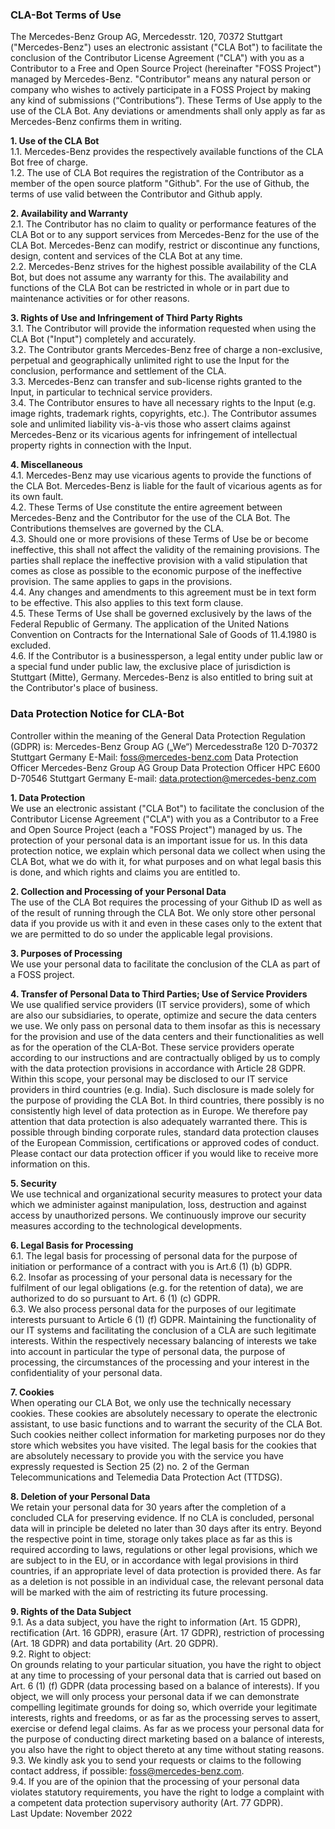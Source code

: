 ### CLA-Bot Terms of Use

The Mercedes-Benz Group AG, Mercedesstr. 120, 70372 Stuttgart ("Mercedes-Benz") uses an electronic assistant ("CLA Bot") to facilitate the conclusion of the Contributor License Agreement ("CLA") with you as a Contributor to a Free and Open Source Project (hereinafter "FOSS Project") managed by Mercedes-Benz. "Contributor" means any natural person or company who wishes to actively participate in a FOSS Project by making any kind of submissions (“Contributions”).
These Terms of Use apply to the use of the CLA Bot. Any deviations or amendments shall only apply as far as Mercedes-Benz confirms them in writing. 

**1.	Use of the CLA Bot**   
      1.1.	Mercedes-Benz provides the respectively available functions of the CLA Bot free of charge.  
   1.2.	The use of CLA Bot requires the registration of the Contributor as a member of the open source platform "Github". For the use of Github, the terms of use valid between the Contributor and Github apply. 
   
**2.	Availability and Warranty**  
   2.1.	The Contributor has no claim to quality or performance features of the CLA Bot or to any support services from Mercedes-Benz for the use of the CLA Bot. Mercedes-Benz can modify, restrict or discontinue any functions, design, content and services of the CLA Bot at any time.  
   2.2.	Mercedes-Benz strives for the highest possible availability of the CLA Bot, but does not assume any warranty for this. The availability and functions of the CLA Bot can be restricted in whole or in part due to maintenance activities or for other reasons.

**3.	Rights of Use and Infringement of Third Party Rights**  
   3.1.	The Contributor will provide the information requested when using the CLA Bot ("Input") completely and accurately.  
   3.2.	The Contributor grants Mercedes-Benz free of charge a non-exclusive, perpetual and geographically unlimited right to use the Input for the conclusion, performance and settlement of the CLA.  
   3.3.	Mercedes-Benz can transfer and sub-license rights granted to the Input, in particular to technical service providers.    
   3.4.	The Contributor ensures to have all necessary rights to the Input (e.g. image rights, trademark rights, copyrights, etc.). The Contributor assumes sole and unlimited liability vis-à-vis those who assert claims against Mercedes-Benz or its vicarious agents for infringement of intellectual property rights in connection with the Input.  

**4.	Miscellaneous**  
   4.1.	Mercedes-Benz may use vicarious agents to provide the functions of the CLA Bot. Mercedes-Benz is liable for the fault of vicarious agents as for its own fault.  
   4.2.	These Terms of Use constitute the entire agreement between Mercedes-Benz and the Contributor for the use of the CLA Bot. The Contributions themselves are governed by the CLA.  
   4.3.	Should one or more provisions of these Terms of Use be or become ineffective, this shall not affect the validity of the remaining provisions. The parties shall replace the ineffective provision with a valid stipulation that comes as close as possible to the economic purpose of the ineffective provision. The same applies to gaps in the provisions.  
   4.4.	Any changes and amendments to this agreement must be in text form to be effective. This also applies to this text form clause.   
   4.5.	These Terms of Use shall be governed exclusively by the laws of the Federal Republic of Germany. The application of the United Nations Convention on Contracts for the International Sale of Goods of 11.4.1980 is excluded.   
    4.6.	If the Contributor is a businessperson, a legal entity under public law or a special fund under public law, the exclusive place of jurisdiction is Stuttgart (Mitte), Germany. Mercedes-Benz is also entitled to bring suit at the Contributor's place of business. 

### Data Protection Notice for CLA-Bot

Controller within the meaning of the General Data Protection Regulation (GDPR) is:
Mercedes-Benz Group AG („We“)
Mercedesstraße 120
D-70372 Stuttgart
Germany
E-Mail: foss@mercedes-benz.com
Data Protection Officer
Mercedes-Benz Group AG
Group Data Protection Officer
HPC E600
D-70546 Stuttgart
Germany
E-mail: data.protection@mercedes-benz.com

**1. Data Protection**    
We use an electronic assistant ("CLA Bot") to facilitate the conclusion of the Contributor License Agreement ("CLA") with you as a Contributor to a Free and Open Source Project (each a "FOSS Project") managed by us.
The protection of your personal data is an important issue for us. In this data protection notice, we explain which personal data we collect when using the CLA Bot, what we do with it, for what purposes and on what legal basis this is done, and which rights and claims you are entitled to.

**2.	Collection and Processing of your Personal Data**    
The use of the CLA Bot requires the processing of your Github ID as well as of the result of running through the CLA Bot. We only store other personal data if you provide us with it and even in these cases only to the extent that we are permitted to do so under the applicable legal provisions.

**3.	Purposes of Processing**      
We use your personal data to facilitate the conclusion of the CLA as part of a FOSS project.

**4.	Transfer of Personal Data to Third Parties; Use of Service Providers**     
We use qualified service providers (IT service providers), some of which are also our subsidiaries, to operate, optimize and secure the data centers we use. We only pass on personal data to them insofar as this is necessary for the provision and use of the data centers and their functionalities as well as for the operation of the CLA-Bot. These service providers operate according to our instructions and are contractually obliged by us to comply with the data protection provisions in accordance with Article 28 GDPR. Within this scope, your personal may be disclosed to our IT service providers in third countries (e.g. India). Such disclosure is made solely for the purpose of providing the CLA Bot.
In third countries, there possibly is no consistently high level of data protection as in Europe. We therefore pay attention that data protection is also adequately warranted there. This is possible through binding corporate rules, standard data protection clauses of the European Commission, certifications or approved codes of conduct. Please contact our data protection officer if you would like to receive more information on this.

**5.	Security**      
We use technical and organizational security measures to protect your data which we administer against manipulation, loss, destruction and against access by unauthorized persons. We continuously improve our security measures according to the technological developments.

**6.	Legal Basis for Processing**          
6.1.	The legal basis for processing of personal data for the purpose of initiation or performance of a contract with you is Art.6 (1) (b) GDPR.   
6.2.	Insofar as processing of your personal data is necessary for the fulfilment of our legal obligations (e.g. for the retention of data), we are authorized to do so pursuant to Art. 6 (1) (c) GDPR.  
6.3.	We also process personal data for the purposes of our legitimate interests pursuant to Article 6 (1) (f) GDPR. Maintaining the functionality of our IT systems and facilitating the conclusion of a CLA are such legitimate interests. Within the respectively necessary balancing of interests we take into account in particular the type of personal data, the purpose of processing, the circumstances of the processing and your interest in the confidentiality of your personal data.

**7.	Cookies**        
When operating our CLA Bot, we only use the technically necessary cookies. These cookies are absolutely necessary to operate the electronic assistant, to use basic functions and to warrant the security of the CLA Bot. Such cookies neither collect information for marketing purposes nor do they store which websites you have visited. The legal basis for the cookies that are absolutely necessary to provide you with the service you have expressly requested is Section 25 (2) no. 2 of the German Telecommunications and Telemedia Data Protection Act (TTDSG).

**8.	Deletion of your Personal Data**      
We retain your personal data for 30 years after the completion of a concluded CLA for preserving evidence. If no CLA is concluded, personal data will in principle be deleted no later than 30 days after its entry. Beyond the respective point in time, storage only takes place as far as this is required according to laws, regulations or other legal provisions, which we are subject to in the EU, or in accordance with legal provisions in third countries, if an appropriate level of data protection is provided there. As far as a deletion is not possible in an individual case, the relevant personal data will be marked with the aim of restricting its future processing. 

**9.	Rights of the Data Subject**     
9.1.	As a data subject, you have the right to information (Art. 15 GDPR), rectification (Art. 16 GDPR), erasure (Art. 17 GDPR), restriction of processing (Art. 18 GDPR) and data portability (Art. 20 GDPR).  
9.2.	Right to object:  
On grounds relating to your particular situation, you have the right to object at any time to processing of your personal data that is carried out based on Art. 6 (1) (f) GDPR (data processing based on a balance of interests). If you object, we will only process your personal data if we can demonstrate compelling legitimate grounds for doing so, which override your legitimate interests, rights and freedoms, or as far as the processing serves to assert, exercise or defend legal claims. As far as we process your personal data for the purpose of conducting direct marketing based on a balance of interests, you also have the right to object thereto at any time without stating reasons.  
9.3.	We kindly ask you to send your requests or claims to the following contact address, if possible: foss@mercedes-benz.com.   
9.4.	If you are of the opinion that the processing of your personal data violates statutory requirements, you have the right to lodge a complaint with a competent data protection supervisory authority (Art. 77 GDPR).  
Last Update: November 2022
